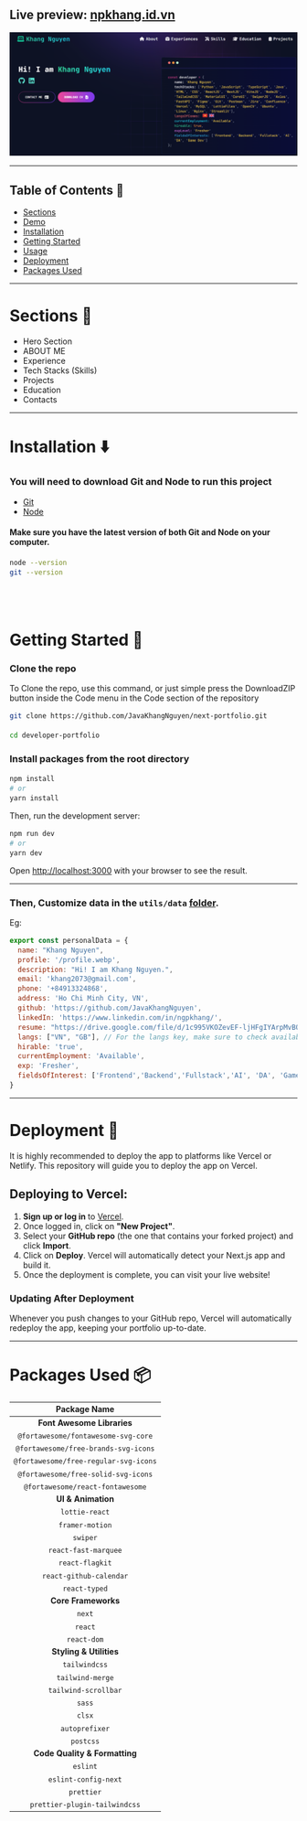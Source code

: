 ## Live preview: [npkhang.id.vn](https://npkhang.id.vn/)

![](./public/screen.png)

---

## Table of Contents :scroll:

- [Sections](#sections-bookmark)
- [Demo](#demo-movie_camera)
- [Installation](#installation-arrow_down)
- [Getting Started](#getting-started-dart)
- [Usage](#usage-joystick)
- [Deployment](#deployment-rocket)
- [Packages Used](#packages-used-package)

---

# Sections :bookmark:

- Hero Section
- ABOUT ME
- Experience
- Tech Stacks (Skills)
- Projects
- Education
- Contacts

---

# Installation :arrow_down:

### You will need to download Git and Node to run this project

- [Git](https://git-scm.com/downloads)
- [Node](https://nodejs.org/en/download/)

#### Make sure you have the latest version of both Git and Node on your computer.

```bash
node --version
git --version
```

## <br />

# Getting Started :dart:

### Clone the repo

To Clone the repo, use this command, or just simple press the DownloadZIP button inside the Code menu in the Code section of the repository

```bash
git clone https://github.com/JavaKhangNguyen/next-portfolio.git

cd developer-portfolio
```

### Install packages from the root directory

```bash
npm install
# or
yarn install
```

Then, run the development server:

```bash
npm run dev
# or
yarn dev
```

Open [http://localhost:3000](http://localhost:3000) with your browser to see the result.

---
### Then, Customize data in the `utils/data` [folder](https://github.com/said7388/developer-portfolio/tree/main/utils/data).

Eg:

```javascript
export const personalData = {
  name: "Khang Nguyen",
  profile: '/profile.webp',
  description: "Hi! I am Khang Nguyen.",
  email: 'khang2073@gmail.com',
  phone: '+84913324868',
  address: 'Ho Chi Minh City, VN',
  github: 'https://github.com/JavaKhangNguyen',
  linkedIn: 'https://www.linkedin.com/in/ngpkhang/',
  resume: "https://drive.google.com/file/d/1c995VKOZevEF-ljHFgIYArpMvBQel7H2/view?usp=drive_link",
  langs: ["VN", "GB"], // For the langs key, make sure to check available keys from react-flagkit when inputting data here
  hirable: 'true',
  currentEmployment: 'Available',
  exp: 'Fresher',
  fieldsOfInterest: ['Frontend','Backend','Fullstack','AI', 'DA', 'Game Dev']
}
```
---

# Deployment :rocket:

It is highly recommended to deploy the app to platforms like Vercel or Netlify. This repository will guide you to deploy the app on Vercel.

## Deploying to Vercel:

1. **Sign up or log in** to [Vercel](https://vercel.com/).
2. Once logged in, click on **"New Project"**.
3. Select your **GitHub repo** (the one that contains your forked project) and click **Import**.
4. Click on **Deploy**. Vercel will automatically detect your Next.js app and build it.
5. Once the deployment is complete, you can visit your live website!

### Updating After Deployment
Whenever you push changes to your GitHub repo, Vercel will automatically redeploy the app, keeping your portfolio up-to-date.

---


# Packages Used :package:

|             Package Name             |
| :---------------------------------: |
| **Font Awesome Libraries** |
| `@fortawesome/fontawesome-svg-core` |
| `@fortawesome/free-brands-svg-icons` |
| `@fortawesome/free-regular-svg-icons` |
| `@fortawesome/free-solid-svg-icons` |
| `@fortawesome/react-fontawesome` |
| **UI & Animation** |
| `lottie-react` |
| `framer-motion` |
| `swiper` |
| `react-fast-marquee` |
| `react-flagkit` |
| `react-github-calendar` |
| `react-typed` |
| **Core Frameworks** |
| `next` |
| `react` |
| `react-dom` |
| **Styling & Utilities** |
| `tailwindcss` |
| `tailwind-merge` |
| `tailwind-scrollbar` |
| `sass` |
| `clsx` |
| `autoprefixer` |
| `postcss` |
| **Code Quality & Formatting** |
| `eslint` |
| `eslint-config-next` |
| `prettier` |
| `prettier-plugin-tailwindcss` |
